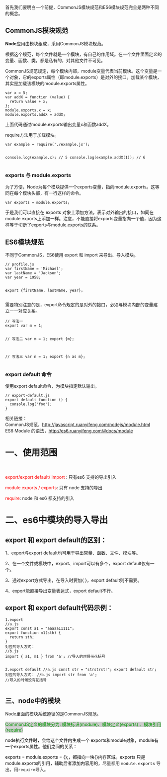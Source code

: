 <div id="cnblogs_post_body" class="blogpost-body cnblogs-markdown"><p>首先我们要明白一个前提，CommonJS模块规范和ES6模块规范完全是两种不同的概念。</p>
<h2 id="commonjs模块规范">CommonJS模块规范</h2>
<p><strong>Node</strong>应用由模块组成，采用CommonJS模块规范。</p>
<p>根据这个规范，每个文件就是一个模块，有自己的作用域。在一个文件里面定义的变量、函数、类，都是私有的，对其他文件不可见。</p>
<p>CommonJS规范规定，每个模块内部，module变量代表当前模块。这个变量是一个对象，它的exports属性（即module.exports）是对外的接口。加载某个模块，其实是加载该模块的module.exports属性。</p>
<pre><code>var x = 5;
var addX = function (value) {
  return value + x;
};
module.exports.x = x;
module.exports.addX = addX;
</code></pre>
<p>上面代码通过module.exports输出变量x和函数addX。</p>
<p>require方法用于加载模块。</p>
<pre><code>var example = require('./example.js');

console.log(example.x); // 5
console.log(example.addX(1)); // 6
</code></pre>
<h3 id="exports-与-module.exports">exports 与 module.exports</h3>
<p>为了方便，Node为每个模块提供一个exports变量，指向module.exports。这等同在每个模块头部，有一行这样的命令。</p>
<pre><code>var exports = module.exports;
</code></pre>
<p>于是我们可以直接在 exports 对象上添加方法，表示对外输出的接口，如同在module.exports上添加一样。注意，不能直接将exports变量指向一个值，因为这样等于切断了exports与module.exports的联系。</p>
<h2 id="es6模块规范">ES6模块规范</h2>
<p>不同于CommonJS，ES6使用 export 和 import 来导出、导入模块。</p>
<pre><code>// profile.js
var firstName = 'Michael';
var lastName = 'Jackson';
var year = 1958;

export {firstName, lastName, year};
</code></pre>
<p>需要特别注意的是，export命令规定的是对外的接口，必须与模块内部的变量建立一一对应关系。</p>
<pre><code>// 写法一
export var m = 1;

// 写法二
var m = 1;
export {m};

// 写法三
var n = 1;
export {n as m};
</code></pre>
<h3 id="export-default-命令">export default 命令</h3>
<p>使用export default命令，为模块指定默认输出。</p>
<pre><code>// export-default.js
export default function () {
  console.log('foo');
}
</code></pre>
<p>相关链接：<br>
CommonJS规范，<a href="http://javascript.ruanyifeng.com/nodejs/module.html" class="uri">http://javascript.ruanyifeng.com/nodejs/module.html</a><br>
ES6 Module 的语法，<a href="http://es6.ruanyifeng.com/#docs/module" class="uri">http://es6.ruanyifeng.com/#docs/module</a></p>
</div>

<div class="htmledit_views">
                <h1>一、使用范围</h1><p><br></p><p><span style="color:#ff0000;">export/export default/ import</span> : 只有es6 支持的导出引入</p><p><span style="color:#ff0000;">module.exports / exports</span>: 只有 node 支持的导出</p><p><span style="color:#ff0000;">require</span>: node 和 es6 都支持的引入</p><h1>二、es6中模块的导入导出</h1><p></p><h2>export 和 export default的区别：</h2><p></p><p>1、export与export default均可用于导出常量、函数、文件、模块等。</p><p>2、在一个文件或模块中，export、import可以有多个，export default仅有一个。</p><p>3、通过export方式导出，在导入时要加{ }，export default则不需要。</p><p>4、export能直接导出变量表达式，export default不行。</p><h2></h2><h2>export 和 export default代码示例：</h2><pre><code class="language-javascript">1.export
//a.js
export const a1 = "aaaaa11111";
export function m1(sth) { 
  return sth;
}
对应的导入方式：
//b.js
import { a1, m1 } from 'a'; //导入的时候带花括号

2.export default
//a.js
const str = "strstrstr";
export default str;
对应的导入方式：
//b.js
import str from 'a'; //导入的时候没有花括号</code></pre><h2>三、node中的模块</h2><p>Node里面的模块系统遵循的是CommonJS规范。</p><p><span style="color:#009900;background-color:rgb(204,204,204);">CommonJS定义的模块分为: 模块标识(module)、模块定义(exports) 、模块引用(require)</span><br></p><p><span style="background-color:rgb(255,255,255);"><span style="color:#000000;">node执行文件时，会给这个文件内生成一个 exports和module对象，module有一个exports属性。他们之间的关系：</span></span></p><p><span style="background-color:rgb(255,255,255);"><span style="color:#000000;">exports = module.exports = {};，都指向一块{}内存区域。exports 只是 module.exports的引用，辅助后者添加内容用的，<span style="color:rgb(51,51,51);font-family:'-apple-system', 'Helvetica Neue', Helvetica, Arial, 'PingFang SC', 'Hiragino Sans GB', 'WenQuanYi Micro Hei', 'Microsoft Yahei', sans-serif;font-size:14px;background-color:rgb(255,255,255);">尽量都用&nbsp;</span><code style="font-family:'Source Code Pro', Consolas, Menlo, Monaco, 'Courier New', monospace;font-size:.93em;">module.exports</code><span style="color:rgb(51,51,51);font-family:'-apple-system', 'Helvetica Neue', Helvetica, Arial, 'PingFang SC', 'Hiragino Sans GB', 'WenQuanYi Micro Hei', 'Microsoft Yahei', sans-serif;font-size:14px;background-color:rgb(255,255,255);">&nbsp;导出，<span style="color:rgb(51,51,51);font-family:'-apple-system', 'Helvetica Neue', Helvetica, Arial, 'PingFang SC', 'Hiragino Sans GB', 'WenQuanYi Micro Hei', 'Microsoft Yahei', sans-serif;font-size:14px;background-color:rgb(255,255,255);">用</span><code style="font-family:'Source Code Pro', Consolas, Menlo, Monaco, 'Courier New', monospace;font-size:.93em;">require</code><span style="color:rgb(51,51,51);font-family:'-apple-system', 'Helvetica Neue', Helvetica, Arial, 'PingFang SC', 'Hiragino Sans GB', 'WenQuanYi Micro Hei', 'Microsoft Yahei', sans-serif;font-size:14px;background-color:rgb(255,255,255);">导入。</span></span></span></span><br></p>            </div>
